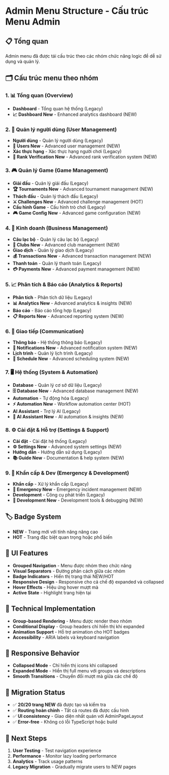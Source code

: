 # Admin Menu Structure - Cấu trúc Menu Admin

## 📋 Tổng quan
Admin menu đã được tái cấu trúc theo các nhóm chức năng logic để dễ sử dụng và quản lý.

## 🗂️ Cấu trúc menu theo nhóm

### 1. 📊 **Tổng quan (Overview)**
- **Dashboard** - Tổng quan hệ thống (Legacy)
- **📈 Dashboard New** - Enhanced analytics dashboard (NEW)

### 2. 👥 **Quản lý người dùng (User Management)**
- **Người dùng** - Quản lý người dùng (Legacy)
- **👥 Users New** - Advanced user management (NEW)
- **Xác thực hạng** - Xác thực hạng người chơi (Legacy)
- **🎯 Rank Verification New** - Advanced rank verification system (NEW)

### 3. 🎮 **Quản lý Game (Game Management)**
- **Giải đấu** - Quản lý giải đấu (Legacy)
- **🏆 Tournaments New** - Advanced tournament management (NEW)
- **Thách đấu** - Quản lý thách đấu (Legacy)
- **⚔️ Challenges New** - Advanced challenge management (HOT)
- **Cấu hình Game** - Cấu hình trò chơi (Legacy)
- **🎮 Game Config New** - Advanced game configuration (NEW)

### 4. 💼 **Kinh doanh (Business Management)**
- **Câu lạc bộ** - Quản lý câu lạc bộ (Legacy)
- **🏢 Clubs New** - Advanced club management (NEW)
- **Giao dịch** - Quản lý giao dịch (Legacy)
- **💰 Transactions New** - Advanced transaction management (NEW)
- **Thanh toán** - Quản lý thanh toán (Legacy)
- **💳 Payments New** - Advanced payment management (NEW)

### 5. 📈 **Phân tích & Báo cáo (Analytics & Reports)**
- **Phân tích** - Phân tích dữ liệu (Legacy)
- **📊 Analytics New** - Advanced analytics & insights (NEW)
- **Báo cáo** - Báo cáo tổng hợp (Legacy)
- **📋 Reports New** - Advanced reporting system (NEW)

### 6. 📢 **Giao tiếp (Communication)**
- **Thông báo** - Hệ thống thông báo (Legacy)
- **🔔 Notifications New** - Advanced notification system (NEW)
- **Lịch trình** - Quản lý lịch trình (Legacy)
- **📅 Schedule New** - Advanced scheduling system (NEW)

### 7. 🖥️ **Hệ thống (System & Automation)**
- **Database** - Quản lý cơ sở dữ liệu (Legacy)
- **🗄️ Database New** - Advanced database management (NEW)
- **Automation** - Tự động hóa (Legacy)
- **⚡ Automation New** - Workflow automation center (HOT)
- **AI Assistant** - Trợ lý AI (Legacy)
- **🤖 AI Assistant New** - AI automation & insights (NEW)

### 8. ⚙️ **Cài đặt & Hỗ trợ (Settings & Support)**
- **Cài đặt** - Cài đặt hệ thống (Legacy)
- **⚙️ Settings New** - Advanced system settings (NEW)
- **Hướng dẫn** - Hướng dẫn sử dụng (Legacy)
- **📚 Guide New** - Documentation & help system (NEW)

### 9. 🚨 **Khẩn cấp & Dev (Emergency & Development)**
- **Khẩn cấp** - Xử lý khẩn cấp (Legacy)
- **🚨 Emergency New** - Emergency incident management (NEW)
- **Development** - Công cụ phát triển (Legacy)
- **🔧 Development New** - Development tools & debugging (NEW)

## 🏷️ Badge System
- **NEW** - Trang mới với tính năng nâng cao
- **HOT** - Trang đặc biệt quan trọng hoặc phổ biến

## 🎨 UI Features
- **Grouped Navigation** - Menu được nhóm theo chức năng
- **Visual Separators** - Đường phân cách giữa các nhóm
- **Badge Indicators** - Hiển thị trạng thái NEW/HOT
- **Responsive Design** - Responsive cho cả chế độ expanded và collapsed
- **Hover Effects** - Hiệu ứng hover mượt mà
- **Active State** - Highlight trang hiện tại

## 🔧 Technical Implementation
- **Group-based Rendering** - Menu được render theo nhóm
- **Conditional Display** - Group headers chỉ hiển thị khi expanded
- **Animation Support** - Hỗ trợ animation cho HOT badges
- **Accessibility** - ARIA labels và keyboard navigation

## 📱 Responsive Behavior
- **Collapsed Mode** - Chỉ hiển thị icons khi collapsed
- **Expanded Mode** - Hiển thị full menu với groups và descriptions
- **Smooth Transitions** - Chuyển đổi mượt mà giữa các chế độ

## 🚀 Migration Status
- ✅ **20/20 trang NEW** đã được tạo và kiểm tra
- ✅ **Routing hoàn chỉnh** - Tất cả routes đã được cấu hình
- ✅ **UI consistency** - Giao diện nhất quán với AdminPageLayout
- ✅ **Error-free** - Không có lỗi TypeScript hoặc build

## 📝 Next Steps
1. **User Testing** - Test navigation experience
2. **Performance** - Monitor lazy loading performance
3. **Analytics** - Track usage patterns
4. **Legacy Migration** - Gradually migrate users to NEW pages
